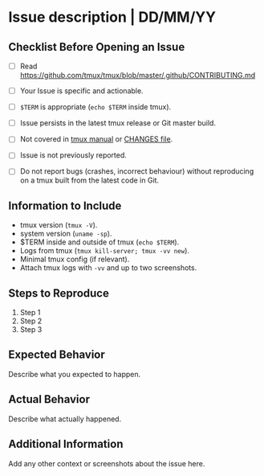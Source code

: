# Issue description | DD/MM/YY 

## Checklist Before Opening an Issue
- [ ] Read https://github.com/tmux/tmux/blob/master/.github/CONTRIBUTING.md
- [ ] Your Issue is specific and actionable.
- [ ] `$TERM` is appropriate (`echo $TERM` inside tmux).
- [ ] Issue persists in the latest tmux release or Git master build.
- [ ] Not covered in [tmux manual](https://man.openbsd.org/tmux.1) or [CHANGES file](https://raw.githubusercontent.com/tmux/tmux/master/CHANGES).
- [ ] Issue is not previously reported.
- [ ] Do not report bugs (crashes, incorrect behaviour) without reproducing on a tmux built from the latest code in Git.


## Information to Include
- tmux version (`tmux -V`).
- system version (`uname -sp`).
- $TERM inside and outside of tmux (`echo $TERM`).
- Logs from tmux (`tmux kill-server; tmux -vv new`).
- Minimal tmux config (if relevant).
- Attach tmux logs with `-vv` and up to two screenshots.

## Steps to Reproduce
1. Step 1
2. Step 2
3. Step 3

## Expected Behavior
Describe what you expected to happen.

## Actual Behavior
Describe what actually happened.

## Additional Information
Add any other context or screenshots about the issue here.
